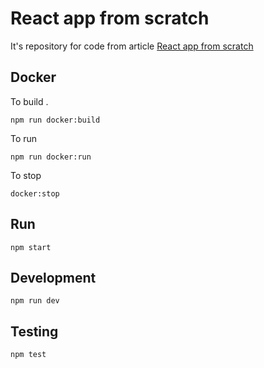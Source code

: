 # React app from scratch

It's repository for code from article 
[React app from scratch](https://medium.com/@evheniybystrov/react-app-from-scratch-d694300d1631)

## Docker

To build .    

    npm run docker:build
    
To run

    npm run docker:run
    
To stop

    docker:stop
  
## Run

    npm start
    
## Development

    npm run dev
    
## Testing

    npm test
    

